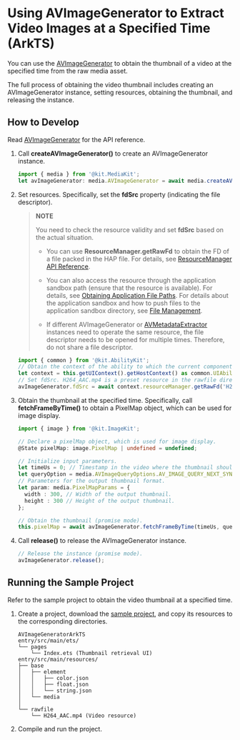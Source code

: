 # Using AVImageGenerator to Extract Video Images at a Specified Time (ArkTS)

You can use the [AVImageGenerator](media-kit-intro.md#avimagegenerator) to obtain the thumbnail of a video at the specified time from the raw media asset.

The full process of obtaining the video thumbnail includes creating an AVImageGenerator instance, setting resources, obtaining the thumbnail, and releasing the instance.

## How to Develop

Read [AVImageGenerator](../../reference/apis-media-kit/arkts-apis-media-AVImageGenerator.md) for the API reference.

1. Call **createAVImageGenerator()** to create an AVImageGenerator instance.

   ```ts
   import { media } from '@kit.MediaKit';
   let avImageGenerator: media.AVImageGenerator = await media.createAVImageGenerator();
   ```

2. Set resources. Specifically, set the **fdSrc** property (indicating the file descriptor).
   > **NOTE**
   >
   > You need to check the resource validity and set **fdSrc** based on the actual situation.
   > - You can use **ResourceManager.getRawFd** to obtain the FD of a file packed in the HAP file. For details, see [ResourceManager API Reference](../../reference/apis-localization-kit/js-apis-resource-manager.md#getrawfd9).
   >
   > - You can also access the resource through the application sandbox path (ensure that the resource is available). For details, see [Obtaining Application File Paths](../../application-models/application-context-stage.md#obtaining-application-file-paths). For details about the application sandbox and how to push files to the application sandbox directory, see [File Management](../../file-management/app-sandbox-directory.md).
   >
   > - If different AVImageGenerator or [AVMetadataExtractor](../../reference/apis-media-kit/arkts-apis-media-AVMetadataExtractor.md) instances need to operate the same resource, the file descriptor needs to be opened for multiple times. Therefore, do not share a file descriptor.

   ```ts
   import { common } from '@kit.AbilityKit';
   // Obtain the context of the ability to which the current component belongs and obtain the application file path through the context.
   let context = this.getUIContext().getHostContext() as common.UIAbilityContext;
   // Set fdSrc. H264_AAC.mp4 is a preset resource in the rawfile directory. Replace it with the actual one.
   avImageGenerator.fdSrc = await context.resourceManager.getRawFd('H264_AAC.mp4');
   ```

3. Obtain the thumbnail at the specified time. Specifically, call **fetchFrameByTime()** to obtain a PixelMap object, which can be used for image display.
   ```ts
   import { image } from '@kit.ImageKit';

   // Declare a pixelMap object, which is used for image display.
   @State pixelMap: image.PixelMap | undefined = undefined;

   // Initialize input parameters.
   let timeUs = 0; // Timestamp in the video where the thumbnail should be captured.
   let queryOption = media.AVImageQueryOptions.AV_IMAGE_QUERY_NEXT_SYNC; // AV_IMAGE_QUERY_NEXT_SYNC means that the key frame at or after the specified timestamp is selected.
   // Parameters for the output thumbnail format.
   let param: media.PixelMapParams = {
     width : 300, // Width of the output thumbnail.
     height : 300 // Height of the output thumbnail.
   };

   // Obtain the thumbnail (promise mode).
   this.pixelMap = await avImageGenerator.fetchFrameByTime(timeUs, queryOption, param);
   ```

4. Call **release()** to release the AVImageGenerator instance.
   ```ts
   // Release the instance (promise mode).
   avImageGenerator.release();
   ```

## Running the Sample Project

Refer to the sample project to obtain the video thumbnail at a specified time.

1. Create a project, download the [sample project](https://gitcode.com/openharmony/applications_app_samples/tree/master/code/DocsSample/Media/AVImageGenerator/AVImageGeneratorArkTS), and copy its resources to the corresponding directories.
    ```
    AVImageGeneratorArkTS
    entry/src/main/ets/
    └── pages
        └── Index.ets (Thumbnail retrieval UI)
    entry/src/main/resources/
    ├── base
    │   ├── element
    │   │   ├── color.json
    │   │   ├── float.json
    │   │   └── string.json
    │   └── media
    │
    └── rawfile
        └── H264_AAC.mp4 (Video resource)
    ```
2. Compile and run the project.
